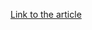 [Link to the article](https://googleprojectzero.blogspot.com/2024/06/the-windows-registry-adventure-3.html)
